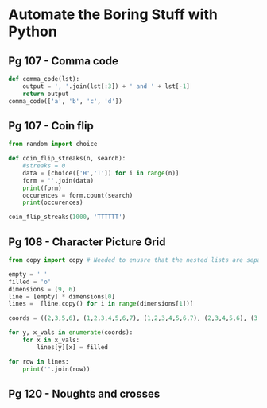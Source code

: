 # Automate the Boring Stuff with Python

## Pg 107 - Comma code
```python
def comma_code(lst):
    output = ', '.join(lst[:3]) + ' and ' + lst[-1]
    return output
comma_code(['a', 'b', 'c', 'd'])
```

## Pg 107 - Coin flip
```python
from random import choice

def coin_flip_streaks(n, search):
    #streaks = 0
    data = [choice(['H','T']) for i in range(n)]
    form = ''.join(data)
    print(form)
    occurences = form.count(search)
    print(occurences)

coin_flip_streaks(1000, 'TTTTTT')
```
## Pg 108 - Character Picture Grid
```python
from copy import copy # Needed to enusre that the nested lists are separate entities and not merely referencing the same entity.

empty = ' '
filled = 'o'
dimensions = (9, 6)
line = [empty] * dimensions[0]
lines =  [line.copy() for i in range(dimensions[1])] 

coords = ((2,3,5,6), (1,2,3,4,5,6,7), (1,2,3,4,5,6,7), (2,3,4,5,6), (3,4,5), (4,)) 

for y, x_vals in enumerate(coords):
    for x in x_vals:
        lines[y][x] = filled

for row in lines:
    print(''.join(row))
```

## Pg 120 - Noughts and crosses
